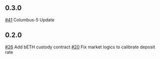 ## 0.3.0

[\#41](https://github.com/Anchor-Protocol/money-market-contracts/pull/41) Columbus-5 Update

## 0.2.0

[\#26](https://github.com/Anchor-Protocol/money-market-contracts/pull/26) Add bETH custody contract
[\#20](https://github.com/Anchor-Protocol/money-market-contracts/pull/20) Fix market logics to calibrate deposit rate
